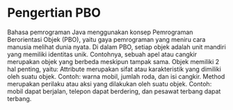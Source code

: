 # Pengertian PBO

Bahasa pemrograman Java menggunakan konsep Pemrograman Berorientasi Objek (PBO), yaitu gaya pemrograman yang meniru cara manusia melihat dunia nyata. Di dalam PBO, setiap objek adalah unit mandiri yang memiliki identitas unik. Contohnya, sebuah apel atau cangkir merupakan objek yang berbeda meskipun tampak sama.
Objek memiliki 2 hal penting, yaitu:
Attribute merupakan sifat atau karakteristik yang dimiliki oleh suatu objek. Contoh: warna mobil, jumlah roda, dan isi cangkir.
Method merupakan perilaku atau aksi yang dilakukan oleh suatu objek. Contoh: mobil dapat berjalan, telepon dapat berdering, dan pesawat terbang dapat terbang.
